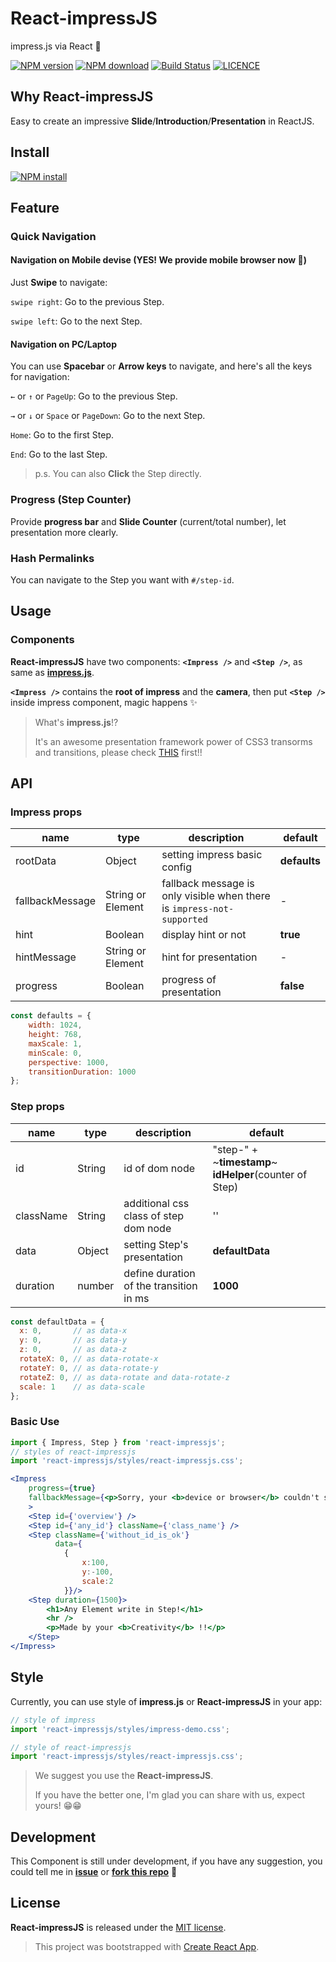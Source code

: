 # React-impressJS

impress.js via React :tada:

[![NPM version][npm-image]][npm-url]
[![NPM download][npm-download-image]][npm-download-url]
[![Build Status][travis-image]][travis-url]
[![LICENCE][licence-image]][licence-url]

[npm-image]: https://img.shields.io/npm/v/react-impressjs.svg
[npm-url]: https://www.npmjs.com/package/react-impressjs
[travis-image]: https://travis-ci.org/GeorgioWan/react-impressjs.svg?branch=master
[travis-url]: https://travis-ci.org/GeorgioWan/react-impressjs
[licence-image]: https://img.shields.io/npm/l/react-impressjs.svg
[licence-url]: https://github.com/GeorgioWan/react-impressjs/blob/master/LICENSE
[npm-download-image]: https://img.shields.io/npm/dm/react-impressjs.svg
[npm-download-url]: https://www.npmjs.com/package/react-impressjs

## Why React-impressJS

Easy to create an impressive **Slide**/**Introduction**/**Presentation** in ReactJS.

## Install

[![NPM install](https://nodei.co/npm/react-impressjs.png)](https://www.npmjs.com/package/react-impressjs)

## Feature

### Quick Navigation

#### Navigation on Mobile devise (YES! We provide mobile browser now :tada:)

Just **Swipe** to navigate:

`swipe right`: Go to the previous Step.

`swipe left`: Go to the next Step.

#### Navigation on PC/Laptop

You can use **Spacebar** or **Arrow keys** to navigate, and here's all the keys for navigation:

`←` or `↑` or `PageUp`: Go to the previous Step.

`→` or `↓` or `Space` or `PageDown`: Go to the next Step.

`Home`: Go to the first Step.

`End`: Go to the last Step.

> p.s. You can also **Click** the Step directly.

### Progress (Step Counter)

Provide **progress bar** and **Slide Counter** (current/total number), let presentation more clearly.

### Hash Permalinks

You can navigate to the Step you want with `#/step-id`.

## Usage

### Components

**React-impressJS** have two components: **`<Impress />`** and **`<Step />`**, as same as [**impress.js**](https://github.com/impress/impress.js/).

**`<Impress />`** contains the **root of impress** and the **camera**, then put **`<Step />`** inside impress component, magic happens :sparkles:

> What's **impress.js**!? 
>
> It's an awesome presentation framework power of CSS3 transorms and transitions, please check [THIS](https://github.com/impress/impress.js) first!!

## API

### Impress props

| name     | type    | description     | default      |
|----------|----------------|----------|--------------|
|rootData | Object | setting impress basic config | **defaults** |
|fallbackMessage | String or Element | fallback message is only visible when there is `impress-not-supported` | - |
|hint | Boolean | display hint or not | **true** |
|hintMessage | String or Element | hint for presentation | - |
|progress | Boolean | progress of presentation | **false** |

```js
const defaults = {
    width: 1024,
    height: 768,
    maxScale: 1,
    minScale: 0,
    perspective: 1000,
    transitionDuration: 1000
};
```

### Step props

| name     | type    | description     | default      |
|----------|----------------|----------|--------------|
|id | String | id of dom node | "step-" + ~**timestamp**~ **idHelper**(counter of Step) |
|className | String | additional css class of step dom node | '' |
|data | Object | setting Step's presentation | **defaultData** |
|duration | number | define duration of the transition in ms  | **1000** |

```js
const defaultData = {
  x: 0,       // as data-x
  y: 0,       // as data-y
  z: 0,       // as data-z
  rotateX: 0, // as data-rotate-x
  rotateY: 0, // as data-rotate-y
  rotateZ: 0, // as data-rotate and data-rotate-z
  scale: 1    // as data-scale
};
```

### Basic Use

```jsx
import { Impress, Step } from 'react-impressjs';
// styles of react-impressjs
import 'react-impressjs/styles/react-impressjs.css';

<Impress 
    progress={true}
    fallbackMessage={<p>Sorry, your <b>device or browser</b> couldn't support well.</p>}
    >
    <Step id={'overview'} /> 
    <Step id={'any_id'} className={'class_name'} />
    <Step className={'without_id_is_ok'} 
          data={
            {
                x:100,
                y:-100,
                scale:2
            }}/>
    <Step duration={1500}>
        <h1>Any Element write in Step!</h1>
        <hr />
        <p>Made by your <b>Creativity</b> !!</p>
    </Step>
</Impress>
```

## Style

Currently, you can use style of **impress.js** or **React-impressJS** in your app:

```js
// style of impress
import 'react-impressjs/styles/impress-demo.css';

// style of react-impressjs
import 'react-impressjs/styles/react-impressjs.css';
```

> We suggest you use the **React-impressJS**.
>
> If you have the better one, I'm glad you can share with us, expect yours! :grin::grin:

## Development

This Component is still under development, if you have any suggestion, you could tell me in [**issue**](https://github.com/GeorgioWan/react-impressjs/issues) or [**fork this repo**](https://github.com/GeorgioWan/react-impressjs#fork-destination-box) :muscle:

## License

**React-impressJS** is released under the [MIT license](https://github.com/GeorgioWan/react-impressjs/blob/master/LICENSE).


> This project was bootstrapped with [Create React App](https://github.com/facebookincubator/create-react-app).
